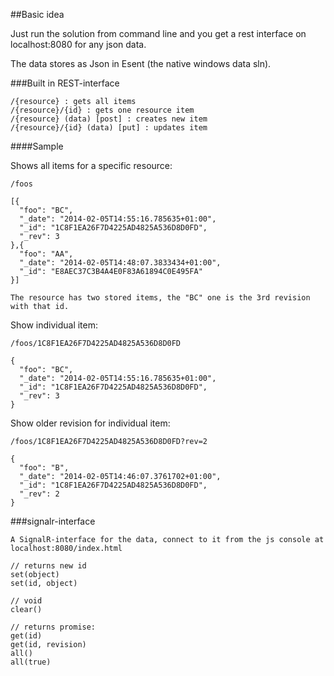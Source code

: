 ﻿##Basic idea

Just run the solution from command line and you get a rest interface on localhost:8080 for any json data.

The data stores as Json in Esent (the native windows data sln).

###Built in REST-interface

	/{resource} : gets all items
	/{resource}/{id} : gets one resource item
	/{resource} (data) [post] : creates new item
	/{resource}/{id} (data) [put] : updates item

####Sample

Shows all items for a specific resource:

	/foos 

	[{
	  "foo": "BC",
	  "_date": "2014-02-05T14:55:16.785635+01:00",
	  "_id": "1C8F1EA26F7D4225AD4825A536D8D0FD",
	  "_rev": 3
	},{
	  "foo": "AA",
	  "_date": "2014-02-05T14:48:07.3833434+01:00",
	  "_id": "E8AEC37C3B4A4E0F83A61894C0E495FA"
	}]

	The resource has two stored items, the "BC" one is the 3rd revision with that id.

Show individual item:

	/foos/1C8F1EA26F7D4225AD4825A536D8D0FD
	
	{
	  "foo": "BC",
	  "_date": "2014-02-05T14:55:16.785635+01:00",
	  "_id": "1C8F1EA26F7D4225AD4825A536D8D0FD",
	  "_rev": 3
	}

Show older revision for individual item:

	/foos/1C8F1EA26F7D4225AD4825A536D8D0FD?rev=2

	{
	  "foo": "B",
	  "_date": "2014-02-05T14:46:07.3761702+01:00",
	  "_id": "1C8F1EA26F7D4225AD4825A536D8D0FD",
	  "_rev": 2
	}

###signalr-interface

	A SignalR-interface for the data, connect to it from the js console at localhost:8080/index.html

	// returns new id
	set(object)
	set(id, object)
	
	// void
	clear()

	// returns promise:
	get(id) 
	get(id, revision)
	all()
	all(true)
